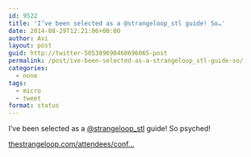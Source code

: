 ```yaml
---
id: 9522
title: 'I’ve been selected as a @strangeloop_stl guide! So…'
date: 2014-08-29T12:21:06+00:00
author: Avi
layout: post
guid: http://twitter-505389690468696065-post
permalink: /post/ive-been-selected-as-a-strangeloop_stl-guide-so/
categories:
  - none
tags:
  - micro
  - tweet
format: status
---
```

I’ve been selected as a [@strangeloop_stl](http://twitter.com/strangeloop_stl) guide! So psyched!

[thestrangeloop.com/attendees/conf…](https://thestrangeloop.com/attendees/conference-guides)